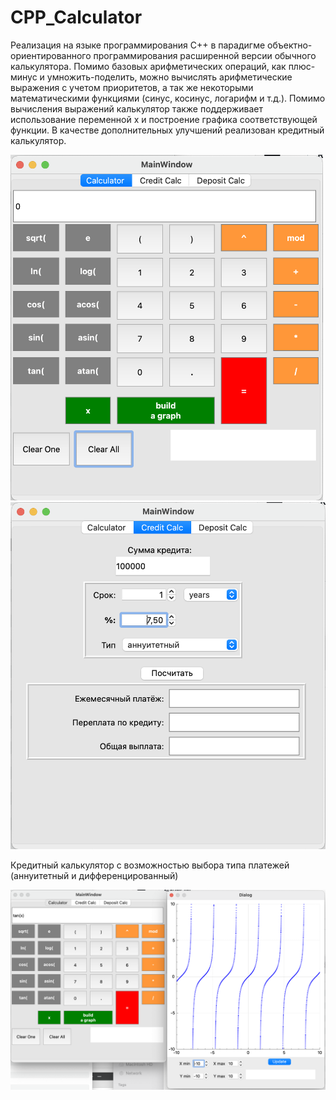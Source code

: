 # CPP_Calculator
Реализация на языке программирования С++ в парадигме объектно-ориентированного программирования расширенной версии обычного калькулятора. Помимо базовых арифметических операций, как плюс-минус и умножить-поделить, можно вычислять арифметические выражения с учетом приоритетов, а так же некоторыми математическими функциями (синус, косинус, логарифм и т.д.). Помимо вычисления выражений калькулятор также поддерживает использование переменной x и построение графика соответствующей функции. В качестве дополнительных улучшений реализован кредитный калькулятор.

<img src="images/calc1.png" alt="network_route" width="500"/>

<img src="images/calc2.png" alt="network_route" width="1000"/>

Кредитный калькулятор с возможностью выбора типа платежей (аннуитетный и дифференцированный)

<img src="images/calc3.png" alt="network_route" width="1000"/>
